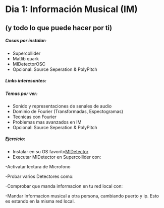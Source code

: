 
# Dia 1: Información Musical (IM)
(y todo lo que puede hacer por ti)
---

##### Cosas por instalar:
* Supercollider
* Matlib quark
* MIDetectorOSC
* Opcional: Source Seperation & PolyPitch

##### Links interesantes:


##### Temas por ver:
* Sonido y representaciones de senales de audio
* Dominio de Fourier (Transformadas, Espectogramas)
* Tecnicas con Fourier
* Problemas mas avanzados en IM
* Opcional: Source Seperation & PolyPitch

##### Ejercicio:

- Instalar en su OS favorito[MIDetector](https://github.com/beangoben/MIDetectorOSC)
- Executar MIDetector en Supercollider con:


-Activatar lectura de Microfono


-Probar varios Detectores como:

-Comprobar que manda informacion en tu red local con:

-Mandar Informacion musical a otra persona, cambiando puerto y ip. Esto es estando en la misma red local.










